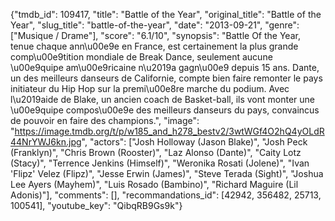 {"tmdb_id": 109417, "title": "Battle of the Year", "original_title": "Battle of the Year", "slug_title": "battle-of-the-year", "date": "2013-09-21", "genre": ["Musique / Drame"], "score": "6.1/10", "synopsis": "Battle Of the Year, tenue chaque ann\u00e9e en France, est certainement la plus grande comp\u00e9tition mondiale de Break Dance, seulement aucune \u00e9quipe am\u00e9ricaine n\u2019a gagn\u00e9 depuis 15 ans. Dante, un des meilleurs danseurs de Californie, compte bien faire remonter le pays initiateur du Hip Hop sur la premi\u00e8re marche du podium. Avec l\u2019aide de Blake, un ancien coach de Basket-ball, ils vont monter une \u00e9quipe compos\u00e9e des meilleurs danseurs du pays, convaincus de pouvoir en faire des champions.", "image": "https://image.tmdb.org/t/p/w185_and_h278_bestv2/3wtWGf4O2hQ4yOLdR44NrYWJ6kn.jpg", "actors": ["Josh Holloway (Jason Blake)", "Josh Peck (Franklyn)", "Chris Brown (Rooster)", "Laz Alonso (Dante)", "Caity Lotz (Stacy)", "Terrence Jenkins (Himself)", "Weronika Rosati (Jolene)", "Ivan 'Flipz' Velez (Flipz)", "Jesse Erwin (James)", "Steve Terada (Sight)", "Joshua Lee Ayers (Mayhem)", "Luis Rosado (Bambino)", "Richard Maguire (Lil Adonis)"], "comments": [], "recommandations_id": [42942, 356482, 25713, 100541], "youtube_key": "QibqRB9Gs9k"}